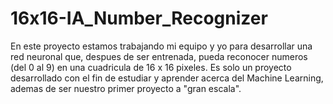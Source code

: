 # 16x16-IA_Number_Recognizer
En este proyecto estamos trabajando mi equipo y yo para desarrollar una red neuronal que, despues de ser entrenada, pueda reconocer numeros (del 0 al 9) en una cuadricula de 16 x 16 pixeles. Es solo un proyecto desarrollado con el fin de estudiar y aprender acerca del Machine Learning, ademas de ser nuestro primer proyecto a "gran escala".
